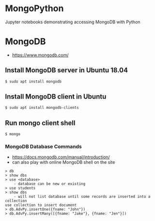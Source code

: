 # MongoPython

Jupyter notebooks demonstrating accessing MongoDB with Python

# MongoDB

- https://www.mongodb.com/

## Install MongoDB server in Ubuntu 18.04

```bash
$ sudo apt install mongodb
```

## Install MongoDB client in Ubuntu

```bash
$ sudo apt install mongodb-clients
```

## Run mongo client shell

```bash
$ mongo
```

### MongoDB Database Commands

- https://docs.mongodb.com/manual/introduction/
- can also play with online MongoDB shell on the site

```
> db
> show dbs
> use <database> 
    - database can be new or existing
> use students
> show dbs
    - will not list database until some records are inserted into a collection
use collection to insert document
> db.AdvPy.insertOne({fname: "John"})
> db.AdvPy.insertMany([{fname: "Jake"}, {fname: "Jen"}])

```
